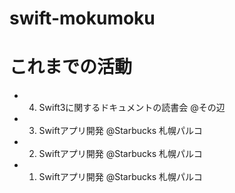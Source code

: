 # swift-mokumoku



# これまでの活動
- 4. Swift3に関するドキュメントの読書会 @その辺
- 3. Swiftアプリ開発 @Starbucks 札幌パルコ
- 2. Swiftアプリ開発 @Starbucks 札幌パルコ
- 1. Swiftアプリ開発 @Starbucks 札幌パルコ
